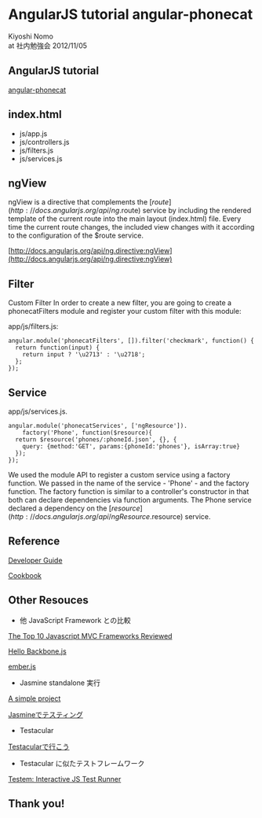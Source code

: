 # 
AngularJS tutorial angular-phonecat
==========

Kiyoshi Nomo  
at 社内勉強会 2012/11/05

AngularJS tutorial
----------

[angular-phonecat](https://github.com/angular/angular-phonecat)


index.html
----------

* js/app.js
* js/controllers.js
* js/filters.js
* js/services.js


ngView
----------

ngView is a directive that complements the [$route](http://docs.angularjs.org/api/ng.$route) service by including the rendered template of the current route into the main layout (index.html) file. Every time the current route changes, the included view changes with it according to the configuration of the $route service.

[http://docs.angularjs.org/api/ng.directive:ngView](http://docs.angularjs.org/api/ng.directive:ngView)


Filter
----------

Custom Filter
In order to create a new filter, you are going to create a phonecatFilters module and register your custom filter with this module:

app/js/filters.js:

```
angular.module('phonecatFilters', []).filter('checkmark', function() {
  return function(input) {
    return input ? '\u2713' : '\u2718';
  };
});
```


Service
----------

app/js/services.js.

```
angular.module('phonecatServices', ['ngResource']).
    factory('Phone', function($resource){
  return $resource('phones/:phoneId.json', {}, {
    query: {method:'GET', params:{phoneId:'phones'}, isArray:true}
  });
});
```

We used the module API to register a custom service using a factory function. We passed in the name of the service - 'Phone' - and the factory function. The factory function is similar to a controller's constructor in that both can declare dependencies via function arguments. The Phone service declared a dependency on the [$resource](http://docs.angularjs.org/api/ngResource.$resource) service.


Reference 
----------

[Developer Guide](http://docs.angularjs.org/guide/index)

[Cookbook](http://docs.angularjs.org/cookbook/index)


Other Resouces 
----------

* 他 JavaScript Framework との比較

[The Top 10 Javascript MVC Frameworks Reviewed](http://codebrief.com/2012/01/the-top-10-javascript-mvc-frameworks-reviewed/)	

[Hello Backbone.js](http://arturadib.com/hello-backbonejs/)

[ember.js](http://emberjs.com/)

* Jasmine standalone 実行

[A simple project](https://github.com/pivotal/jasmine/wiki/A-simple-project)

[Jasmineでテスティング](http://tech.feedforce.jp/jasmine.html)

* Testacular

[Testacularで行こう](http://node.ws/translate/2012/11/03/testacular/)

* Testacular に似たテストフレームワーク

[Testem: Interactive JS Test Runner](http://tobyho.com/2012/06/24/testem-interactive-js-test-runner/)


Thank you!
----------
